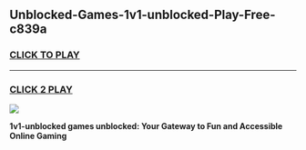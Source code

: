 
## Unblocked-Games-1v1-unblocked-Play-Free-c839a
<h3>
<a href="https://premium76.site?title=1v1-unblocked&ref=15A">CLICK TO PLAY</a></h3>
<hr>

<h3>
<a href="https://premium76.site?title=1v1-unblocked&ref=15A">CLICK 2 PLAY</a>
  
</h3>

<a href="https://premium76.site?title=1v1-unblocked&ref=15A"><img src="https://clearcache.store/games.png"></a>


**1v1-unblocked games unblocked: Your Gateway to Fun and Accessible Online Gaming**
